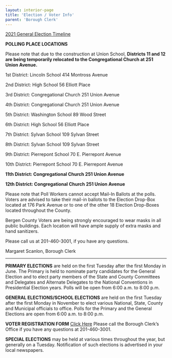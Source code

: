 ```yaml
---
layout: interior-page
title: 'Election / Voter Info'
parent: 'Borough Clerk'
---
```



[2021 General Election Timeline](https://nj.gov/state/elections/assets/pdf/chrons/2021-chron-general-election-0623.pdf)

**POLLING PLACE LOCATIONS**

Please note that due to the construction at Union School, **Districts 11 and 12 are being temporarily relocated to the Congregational Church at 251 Union Avenue.**


1st District:	Lincoln School	414 Montross Avenue
		
2nd District:	High School	56 Elliott Place

3rd District: 	Congregational Church	251 Union Avenue

4th District:	Congregational Church 	251 Union Avenue

5th District:	Washington School	89 Wood Street

6th District:	High School	56 Elliott Place

7th District:	Sylvan School	109 Sylvan Street

8th District:	Sylvan School	109 Sylvan Street

9th District:	Pierrepont School	70 E. Pierrepont Avenue

10th District:	Pierrepont School	70 E. Pierrepont Avenue

**11th District:	Congregational Church	251 Union Avenue**
	
**12th District:	Congregational Church	251 Union Avenue**

Please note that Poll Workers cannot accept Mail-In Ballots at the polls.  Voters are advised to take their mail-in ballots to the Election Drop-Box located at 176 Park Avenue or to one of the other 18 Election Drop-Boxes located throughout the County.

Bergen County Voters are being strongly encouraged to wear masks in all public buildings.  Each location will have ample supply of extra masks and hand sanitizers.


Please call us at 201-460-3001, if you have any questions.

Margaret Scanlon, Borough Clerk



---------

**PRIMARY ELECTIONS** are held on the first Tuesday after the first Monday in June. The Primary is held to nominate party candidates for the General Election and to elect party members of the State and County Committees and Delegates and Alternate Delegates to the National Conventions in Presidential Election years. Polls will be open from 6:00 a.m. to 8:00 p.m.

**GENERAL ELECTIONS/SCHOOL ELECTIONS** are held on the first Tuesday after the first Monday in November to elect various National, State, County and Municipal officials to office. Polls for the Primary and the General Elections are open from 6:00 a.m. to 8:00 p.m.

**VOTER REGISTRATION FORM** [Click Here](https://www.state.nj.us/state/elections/voter-registration.shtml)
Please call the Borough Clerk’s Office if you have any questions at 201-460-3001.

**SPECIAL ELECTIONS** may be held at various times throughout the year, but generally on a Tuesday. Notification of such elections is advertised in your local newspapers.


